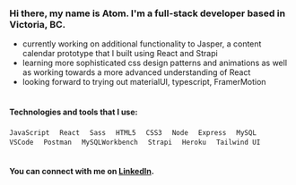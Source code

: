 ### Hi there, my name is Atom. I'm a full-stack developer based in Victoria, BC.
* currently working on additional functionality to Jasper, a content calendar prototype that I built using React and Strapi
* learning more sophisticated css design patterns and animations as well as working towards a more advanced understanding of React
* looking forward to trying out materialUI, typescript, FramerMotion       
&nbsp;  
#### Technologies and tools that I use:
`JavaScript`&#8195; `React`&#8195; `Sass`&#8195; `HTML5`&#8195; `CSS3`&#8195; `Node`&#8195; `Express`&#8195; `MySQL`&#8195; `VSCode`&#8195; `Postman`&#8195; `MySQLWorkbench`&#8195; `Strapi`&#8195; `Heroku`&#8195; `Tailwind UI`
&nbsp;  
&nbsp;  
#### You can connect with me on [LinkedIn](https://www.linkedin.com/in/atom-van-der-merwe/).
